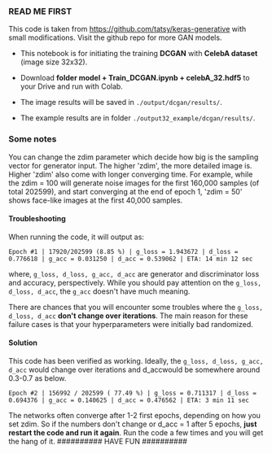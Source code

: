 ### READ ME FIRST

This code is taken from https://github.com/tatsy/keras-generative with small modifications. Visit the github repo for more GAN models.

- This notebook is for initiating the training **DCGAN** with **CelebA dataset** (image size 32x32).

- Download **folder model + Train_DCGAN.ipynb + celebA_32.hdf5** to your Drive and run with Colab.
- The image results will be saved in `./output/dcgan/results/`.
- The example results are in folder `./output32_example/dcgan/results/`.

### Some notes

You can change the zdim parameter which decide how big is the sampling vector for generator input. The higher 'zdim', the more detailed image is. Higher 'zdim' also come with longer converging time. For example, while the zdim = 100 will generate noise images for the first 160,000 samples (of total 202599), and start converging at the end of epoch 1, 'zdim = 50' shows face-like images at the first 40,000 samples.

#### Troubleshooting

When running the code, it will output as:

`Epoch #1 | 17920/202599 (8.85 %) | g_loss = 1.943672 | d_loss = 0.776618 | g_acc = 0.031250 | d_acc = 0.539062 | ETA: 14 min 12 sec`

where, `g_loss, d_loss, g_acc, d_acc` are generator and discriminator loss and accuracy, perspectively. While you should pay attention on the `g_loss, d_loss, d_acc`, the `g_acc` doesn't have much meaning.

There are chances that you will encounter some troubles where the `g_loss, d_loss, d_acc` <b>don't change over iterations</b>. The main reason for these failure cases is that your hyperparameters were initially bad randomized.

#### Solution

This code has been verified as working. Ideally, the `g_loss, d_loss, g_acc, d_acc` would change over iterations and d_accwould be somewhere around 0.3-0.7 as below.

`Epoch #2 | 156992 / 202599 ( 77.49 %) | g_loss = 0.711317 | d_loss = 0.694376 | g_acc = 0.140625 | d_acc = 0.476562 | ETA: 3 min 11 sec`

The networks often converge after 1-2 first epochs, depending on how you set zdim. So if the numbers don't change or d_acc = 1 after 5 epochs, <b>just restart the code and run it again</b>.
Run the code a few times and you will get the hang of it.
########## HAVE FUN ##########
